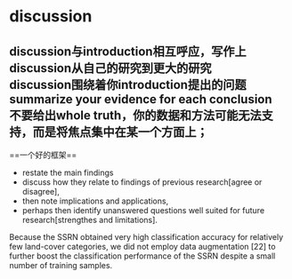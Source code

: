 # discussion
discussion与introduction相互呼应，写作上discussion从自己的研究到更大的研究<br>
discussion围绕着你introduction提出的问题<br>
summarize your evidence for each conclusion<br>
不要给出whole truth，你的数据和方法可能无法支持，而是将焦点集中在某一个方面上；
---
==一个好的框架==
+ restate the main findings
+ discuss how they relate to findings of previous research[agree or disagree],
+ then note implications and applications, 
+ perhaps then identify unanswered questions well suited for future research[strengthes and limitations].


Because the SSRN obtained very high classification accuracy for relatively few land-cover categories, we did not employ data augmentation [22] to further boost the classification performance of the SSRN despite a small number of training samples.